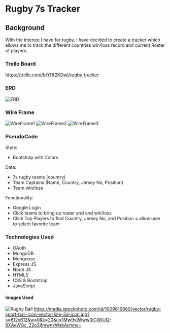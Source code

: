 # Rugby 7s Tracker

## Background
With the interest I have for rugby, i have decided to create a tracker which allows me to track the different countries win/loss record and current Roster of players. 

### Trello Board
https://trello.com/b/YRf2KDwI/rugby-tracker

### ERD
![ERD](public/Images/ERD.jpg)

### Wire Frame
![WireFrame1](public/Images/WireFrame1.jpg)
![WireFrame2](public/Images/WireFrame2.jpg)
![WireFrame3](public/Images/WireFrame3.jpg)

### PseudoCode
Style: 
- Bootstrap with Colors

Data:
- 7s rugby teams (country)
- Team Captains (Name, Country, Jersey No, Position)
- Team win/loss 

Functionality:
  - Google Login
  - Click teams to bring up roster and and win/loss 
  - Click Top Players to find Country, Jersey No, and Position
  = allow user to select favorite team

### Technologies Used
  - OAuth
  - MongoDB
  - Mongoose
  - Express JS
  - Node JS
  - HTML5
  - CSS & Bootstrap
  - JavaScript



#### Images Used
![Rugby Ball](public/Images/rugby-Ball.jpeg)
https://media.istockphoto.com/id/1009616860/vector/rugby-sport-ball-icon-vector-line-3d-icon.jpg?s=612x612&w=0&k=20&c=1Mw9ytWww0iCWtUQ-8XAeWGc_Z2o2jfmwnxWsbAymno=
